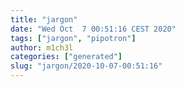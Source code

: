 ```yaml
---
title: "jargon"
date: "Wed Oct  7 00:51:16 CEST 2020"
tags: ["jargon", "pipotron"]
author: m1ch3l
categories: ["generated"]
slug: "jargon/2020-10-07-00:51:16"
---
```



